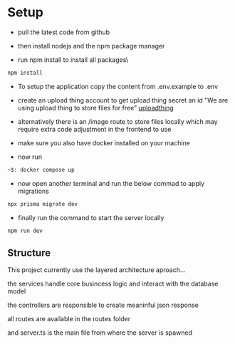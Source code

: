 # Setup

- pull the latest code from github

- then install nodejs and the npm package manager

- run npm install to install all packages\

```bash
npm install
```

- To setup the application copy the content from .env.example to .env

- create an upload thing account to get upload thing secret an id "We are using upload thing to store files for free" [uploadthing](https://uploadthing.com)

- alternatively there is an /image route to store files locally which may require extra code adjustment in the frontend to use

- make sure you also have docker installed on your machine

- now run

```bash
~$: docker compose up
```

- now open another terminal and run the below commad to apply migrations

```bash
npx prisma migrate dev
```

- finally run the command to start the server locally

```bash
npm run dev
```

## Structure

This project currently use the layered architecture aproach...

the services handle core busincess logic and interact with the database model

the controllers are responsible to create meaninful json response

all routes are available in the routes folder

and server.ts is the main file from where the server is spawned
